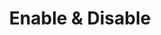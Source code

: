 ---
layout: docs
title: Enable & Disable
description: If you want to disable / stop particular configuration temporary to fill / click, you can disable it by switching it off.
group: configuration
toc: true
---